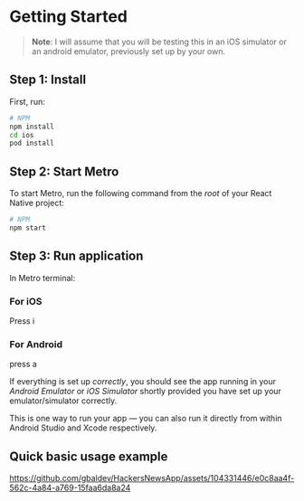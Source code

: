

# Getting Started

>**Note**: I will assume that you will be testing this in an iOS simulator or an android emulator, previously set up by your own.

## Step 1: Install

First, run:
```bash
# NPM
npm install
cd ios
pod install
```

## Step 2: Start Metro

To start Metro, run the following command from the _root_ of your React Native project:

```bash
# NPM
npm start
```

## Step 3: Run application

In Metro terminal:

### For iOS

Press i

### For Android

press a

If everything is set up _correctly_, you should see the app running in your _Android Emulator_ or _iOS Simulator_ shortly provided you have set up your emulator/simulator correctly.

This is one way to run your app — you can also run it directly from within Android Studio and Xcode respectively.

## Quick basic usage example



https://github.com/gbaldev/HackersNewsApp/assets/104331446/e0c8aa4f-562c-4a84-a769-15faa6da8a24

